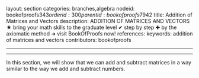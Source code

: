 layout: section
categories: branches,algebra
nodeid: bookofproofs$343
orderid: 300
parentid: bookofproofs$7942
title: Addition of Matrices and Vectors
description: ADDITION OF MATRICES AND VECTORS ★ bring your math skills to the graduate level ✔ step by step ✚ by the axiomatic method ➜ visit BookOfProofs now!
references: 
keywords: addition of matrices and vectors
contributors: bookofproofs

---


---

In this section, we will show that we can add and subtract matrices in a way similar to the way we add and subtract numbers.
